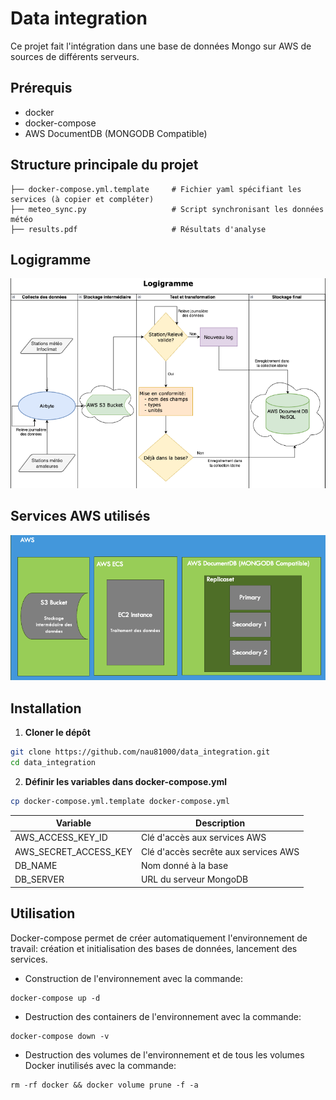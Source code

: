# Data integration

Ce projet fait l'intégration dans une base de données Mongo sur AWS de sources de différents serveurs.

## Prérequis

- docker
- docker-compose
- AWS DocumentDB (MONGODB Compatible)

## Structure principale du projet

```
├── docker-compose.yml.template     # Fichier yaml spécifiant les services (à copier et compléter)
├── meteo_sync.py                   # Script synchronisant les données météo
├── results.pdf                     # Résultats d'analyse
```

## Logigramme

![architecture](images/logigramme.png)

## Services AWS utilisés

![services](images/services_aws.png)

## Installation

1. **Cloner le dépôt**

```bash
git clone https://github.com/nau81000/data_integration.git
cd data_integration
```

2. **Définir les variables dans docker-compose.yml**

```bash
cp docker-compose.yml.template docker-compose.yml
```

| Variable | Description |
| -------- | -------     |
| AWS_ACCESS_KEY_ID | Clé d'accès aux services AWS |
| AWS_SECRET_ACCESS_KEY | Clé d'accès secrête  aux services AWS |
| DB_NAME | Nom donné à la base |
| DB_SERVER | URL du serveur MongoDB |

## Utilisation

Docker-compose permet de créer automatiquement l'environnement de travail: création et initialisation des bases de données, lancement des services.

- Construction de l'environnement avec la commande:

```
docker-compose up -d
```

- Destruction des containers de l'environnement avec la commande:

```
docker-compose down -v
```

- Destruction des volumes de l'environnement et de tous les volumes Docker inutilisés avec la commande: 

```
rm -rf docker && docker volume prune -f -a
```

